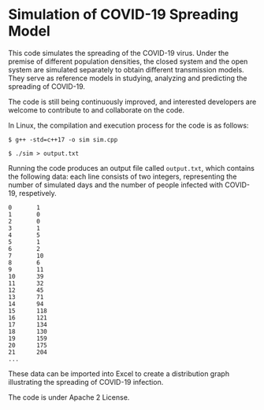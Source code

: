 # Simulation of COVID-19 Spreading Model

This code simulates the spreading of the COVID-19 virus. Under the premise of different population densities, the closed system and the open system are simulated separately to obtain different transmission models. They serve as reference models in studying, analyzing and predicting the spreading of COVID-19. 

The code is still being continuously improved, and interested developers are welcome to contribute to and collaborate on the code.

In Linux, the compilation and execution process for the code is as follows:

```shell
$ g++ -std=c++17 -o sim sim.cpp

$ ./sim > output.txt 
```

Running the code produces an output file called ```output.txt```, which contains the following data: each line consists of two integers, representing the number of simulated days and the number of people infected with COVID-19, respetively.

```
0       1
1       0
2       0
3       1
4       5
5       1
6       2
7       10
8       6
9       11
10      39
11      32
12      45
13      71
14      94
15      118
16      121
17      134
18      130
19      159
20      175
21      204
...
```

These data can be imported into Excel to create a distribution graph illustrating the spreading of COVID-19 infection.



The code is under Apache 2 License.

